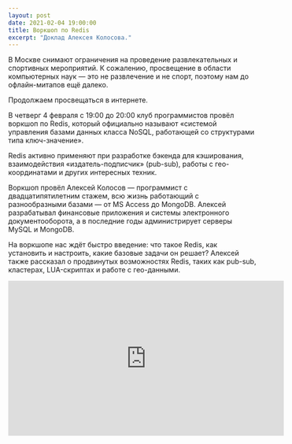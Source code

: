 ```yaml
---
layout: post
date: 2021-02-04 19:00:00
title: Воркшоп по Redis
excerpt: "Доклад Алексея Колосова."
---
```


В Москве снимают ограничения на проведение развлекательных и спортивных мероприятий. К сожалению, просвещение в области компьютерных наук — это не развлечение и не спорт, поэтому нам до офлайн-митапов ещё далеко.

Продолжаем просвещаться в интернете.

В четверг 4 февраля с 19:00 до 20:00 клуб программистов провёл воркшоп по Redis, который официально называют «системой управления базами данных класса NoSQL, работающей со структурами типа ключ-значение».

Redis активно применяют при разработке бэкенда для кэширования, взаимодействия «издатель-подписчик» (pub-sub), работы с гео-координатами и других интересных техник.

Воркшоп провёл Алексей Колосов — программист с двадцатипятилетним стажем, всю жизнь работающий с разнообразными базами — от MS Access до MongoDB. Алексей разрабатывал финансовые приложения и системы электронного документооборота, а в последние годы администрирует серверы MySQL и MongoDB.

На воркшопе нас ждёт быстро введение: что такое Redis, как установить и настроить, какие базовые задачи он решает?
Алексей также рассказал о продвинутых возможностях Redis, таких как pub-sub, кластерах, LUA-скриптах и работе с гео-данными.

<p class="video">
    <iframe width="560" height="315" src="https://www.youtube.com/embed/-E_HHXysZ1w" frameborder="0" allow="accelerometer; autoplay; clipboard-write; encrypted-media; gyroscope; picture-in-picture" allowfullscreen></iframe>
</p>
